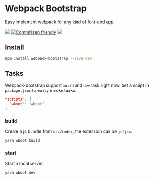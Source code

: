 # Webpack Bootstrap

Easy implement webpack for any kind of font-end app.

[![](https://img.shields.io/badge/node-%3E%3D6.11.5-brightgreen.svg)](https://nodejs.org/en/)
[![Commitizen friendly](https://img.shields.io/badge/commitizen-friendly-brightgreen.svg)](http://commitizen.github.io/cz-cli/)
[![](https://travis-ci.org/mrbone/webpack-bootstrap.svg?branch=master)](https://travis-ci.org/mrbone/webpack-bootstrap)

## Install

```bash
npm install webpack-bootstrap --save-dev
```

## Tasks

Webpack-bootstrap support `build` and `dev` task right now. Set a script in `package.json` to easily invoke tasks.

```json
"scripts": {
  "wboot": "wboot"
}
```

### build

Create a js bundle from `src/index`, the extension can be `js/jsx`.

```bash
yarn wboot build
```

### start

Start a local server.

```bash
yarn wboot dev
```